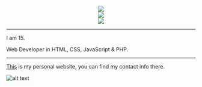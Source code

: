 <!--- - 👋 Hi, I’m @OfficialB
- 👀 I’m interested in learning & creating new things
- 🌱 I’m currently learning JavaScript & PHP
- 🌐 I'm a website creator
- 📚 I know HTML, CSS, PHP, and JavaScript. I am still learning JavaScript and PHP.
- 📫 Contact me by Discord, Official B#0001.

# Most of my repo's are private.
## https://www.bsite.wtf is my website. --->
<!---
OfficialB/OfficialB is a ✨ special ✨ repository because its `README.md` (this file) appears on your GitHub profile.
You can click the Preview link to take a look at your changes.
--->


<p align="center"> 
 
<img src="https://github-readme-stats.vercel.app/api?username=officialb&show_icons=true&theme=dark&count_private=true">
 <br>
 <img src="https://img.shields.io/badge/IDE-Visual%20Studio%20Code-blue">
 <br>
 <img src="https://img.shields.io/badge/OS-Windows%2011-informational">
</p>
<hr>
I am 15.

Web Developer in HTML, CSS, JavaScript & PHP.
<hr>
<a href="https://recon.best">This</a> is my personal website, you can find my contact info there.

![alt text](https://media.discordapp.net/attachments/875439238643068968/878785066489221150/b_sig.png)
